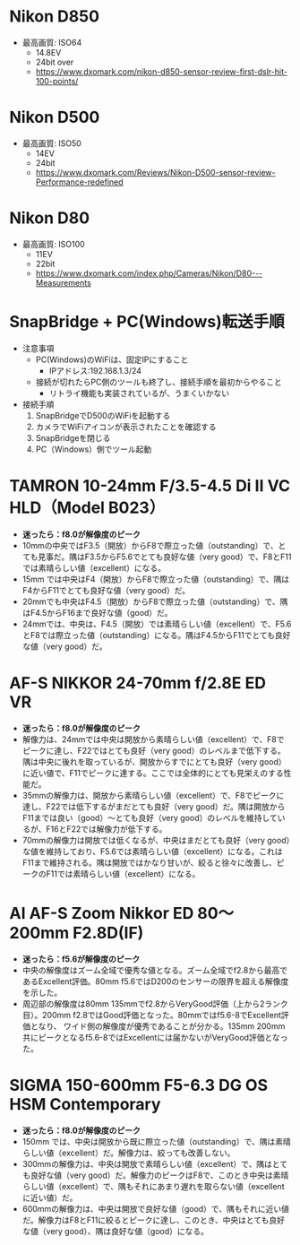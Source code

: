 # Nikon D850
* 最高画質: ISO64
	* 14.8EV
	* 24bit over
	* https://www.dxomark.com/nikon-d850-sensor-review-first-dslr-hit-100-points/

# Nikon D500
* 最高画質: ISO50
	* 14EV
	* 24bit
	* https://www.dxomark.com/Reviews/Nikon-D500-sensor-review-Performance-redefined

# Nikon D80
* 最高画質: ISO100
	* 11EV
	* 22bit
	* https://www.dxomark.com/index.php/Cameras/Nikon/D80---Measurements


# SnapBridge + PC(Windows)転送手順
* 注意事項
    * PC(Windows)のWiFiは、固定IPにすること
        * IPアドレス:192.168.1.3/24
    * 接続が切れたらPC側のツールも終了し、接続手順を最初からやること
        * リトライ機能も実装されているが、うまくいかない
* 接続手順
    1. SnapBridgeでD500のWiFiを起動する
    2. カメラでWiFiアイコンが表示されたことを確認する
    3. SnapBridgeを閉じる
    4. PC（Windows）側でツール起動




# TAMRON 10-24mm F/3.5-4.5 Di II VC HLD（Model B023）
* **迷ったら：f8.0が解像度のピーク**
* 10mmの中央ではF3.5（開放）からF8で際立った値（outstanding）で、とても見事だ。隅はF3.5からF5.6でとても良好な値（very good）で、F8とF11では素晴らしい値（excellent）になる。
* 15mm では中央はF4（開放）からF8で際立った値（outstanding）で、隅はF4からF11でとても良好な値（very good）だ。
* 20mmでも中央はF4.5（開放）からF8で際立った値（outstanding）で、隅はF4.5からF16まで良好な値（good）だ。
* 24mmでは、中央は、F4.5（開放）では素晴らしい値（excellent）で、F5.6とF8では際立った値（outstanding）になる。隅はF4.5からF11でとても良好な値（very good）だ。

# AF-S NIKKOR 24-70mm f/2.8E ED VR
* **迷ったら：f8.0が解像度のピーク**
* 解像力は、24mmでは中央は開放から素晴らしい値（excellent）で、F8でピークに達し、F22ではとても良好（very good）のレベルまで低下する。隅は中央に後れを取っているが、開放からすでにとても良好（very good）に近い値で、F11でピークに達する。ここでは全体的にとても見栄えのする性能だ。
* 35mmの解像力は、開放から素晴らしい値（excellent）で、F8でピークに達し、F22では低下するがまだとても良好（very good）だ。隅は開放からF11までは良い（good）～とても良好（very good）のレベルを維持しているが、F16とF22では解像力が低下する。
* 70mmの解像力は開放では低くなるが、中央はまだとても良好（very good）な値を維持しており、F5.6では素晴らしい値（excellent）になる。これはF11まで維持される。隅は開放ではかなり甘いが、絞ると徐々に改善し、ピークのF11では素晴らしい値（excellent）になる。

# AI AF-S Zoom Nikkor ED 80～200mm F2.8D(IF)
* **迷ったら：f5.6が解像度のピーク**
* 中央の解像度はズーム全域で優秀な値となる。ズーム全域でf2.8から最高であるExcellent評価。80mm f5.6ではD200のセンサーの限界を超える解像度を示した。
* 周辺部の解像度は80mm 135mmでf2.8からVeryGood評価（上から2ランク目）。200mm f2.8ではGood評価となった。80mmではf5.6-8でExcellent評価となり、 ワイド側の解像度が優秀であることが分かる。135mm 200mm共にピークとなるf5.6-8ではExcellentには届かないがVeryGood評価となった。

# SIGMA 150-600mm F5-6.3 DG OS HSM Contemporary 
* **迷ったら：f8.0が解像度のピーク**
* 150mm では、中央は開放から既に際立った値（outstanding）で、隅は素晴らしい値（excellent）だ。解像力は、絞っても改善しない。
* 300mmの解像力は、中央は開放で素晴らしい値（excellent）で、隅はとても良好な値（very good）だ。解像力のピークはF8で、このとき中央は素晴らしい値（excellent）で、隅もそれにあまり遅れを取らない値（excellentに近い値）だ。
* 600mmの解像力は、中央は開放で良好な値（good）で、隅もそれに近い値だ。解像力はF8とF11に絞るとピークに達し、このとき、中央はとても良好な値（very good）、隅は良好な値（good）になる。
